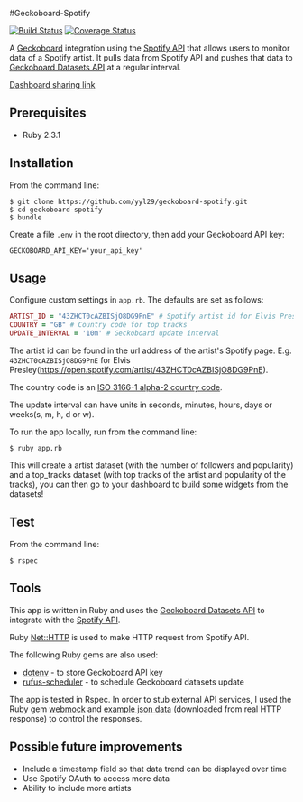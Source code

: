 #Geckoboard-Spotify

[![Build Status](https://travis-ci.org/yyl29/geckoboard-spotify.svg?branch=master)](https://travis-ci.org/yyl29/geckoboard-spotify) [![Coverage Status](https://coveralls.io/repos/github/yyl29/geckoboard-spotify/badge.svg?branch=master)](https://coveralls.io/github/yyl29/geckoboard-spotify?branch=master)

A [Geckoboard](https://www.geckoboard.com/) integration using the [Spotify API](https://developer.spotify.com/web-api/) that allows users to monitor data of a Spotify artist. It pulls data from Spotify API and pushes that data to [Geckoboard Datasets API](https://developer.geckoboard.com/api-reference/ruby/) at a regular interval.

[Dashboard sharing link](https://yanyili.geckoboard.com/dashboards/DDB34472BE57CCE3)

## Prerequisites
* Ruby 2.3.1

## Installation
From the command line:
```
$ git clone https://github.com/yyl29/geckoboard-spotify.git
$ cd geckoboard-spotify
$ bundle
```

Create a file `.env` in the root directory, then add your Geckoboard API key:
```
GECKOBOARD_API_KEY='your_api_key'
```

## Usage
Configure custom settings in `app.rb`. The defaults are set as follows:
```ruby
ARTIST_ID = "43ZHCT0cAZBISjO8DG9PnE" # Spotify artist id for Elvis Presley
COUNTRY = "GB" # Country code for top tracks
UPDATE_INTERVAL = '10m' # Geckoboard update interval
```

The artist id can be found in the url address of the artist's Spotify page. E.g. `43ZHCT0cAZBISjO8DG9PnE` for Elvis Presley(https://open.spotify.com/artist/43ZHCT0cAZBISjO8DG9PnE).

The country code is an [ISO 3166-1 alpha-2 country code](https://en.wikipedia.org/wiki/ISO_3166-1_alpha-2).

The update interval can have units in seconds, minutes, hours, days or weeks(s, m, h, d or w).

To run the app locally, run from the command line:
```
$ ruby app.rb
```

This will create a artist dataset (with the number of followers and popularity) and a top_tracks dataset (with top tracks of the artist and popularity of the tracks), you can then go to your dashboard to build some widgets from the datasets!

## Test
From the command line:
```
$ rspec
```

## Tools
This app is written in Ruby and uses the [Geckoboard Datasets API](https://developer.geckoboard.com/api-reference/ruby/) to integrate with the [Spotify API](https://developer.spotify.com/web-api/).

Ruby [Net::HTTP](http://ruby-doc.org/stdlib-2.3.1/libdoc/net/http/rdoc/Net/HTTP.html) is used to make HTTP request from Spotify API.

The following Ruby gems are also used:
* [dotenv](https://github.com/bkeepers/dotenv) - to store Geckoboard API key
* [rufus-scheduler](https://github.com/jmettraux/rufus-scheduler) - to schedule Geckoboard datasets update

The app is tested in Rspec. In order to stub external API services, I used the Ruby gem [webmock](https://github.com/bblimke/webmock) and [example json data](https://github.com/yyl29/geckoboard-spotify/tree/master/spec/support) (downloaded from real HTTP response) to control the responses.

## Possible future improvements
* Include a timestamp field so that data trend can be displayed over time
* Use Spotify OAuth to access more data
* Ability to include more artists